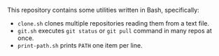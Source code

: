 This repository contains some utilities written in Bash, specifically:
- `clone.sh` clones multiple repositories reading them from a text file.
- `git.sh` executes `git status` or `git pull` command in many repos at once.
- `print-path.sh` prints `PATH` one item per line.
